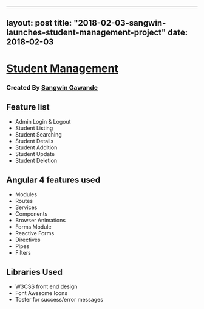 
---
layout: post
title: "2018-02-03-sangwin-launches-student-management-project"
date: 2018-02-03
---

# [Student Management](https://github.com/sangwin/students-management-angular-4)
### Created By [Sangwin Gawande](http://sangw.in)

## Feature list

 * Admin Login & Logout
 * Student Listing
 * Student Searching
 * Student Details
 * Student Addition
 * Student Update
 * Student Deletion


## Angular 4 features used

 * Modules
 * Routes
 * Services
 * Components
 * Browser Animations
 * Forms Module
 * Reactive Forms
 * Directives
 * Pipes
 * Filters
 

## Libraries Used

 * W3CSS front end design
 * Font Awesome Icons
 * Toster for success/error messages
 
